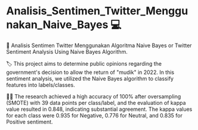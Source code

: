 # Analisis_Sentimen_Twitter_Menggunakan_Naive_Bayes :computer:

:orange_book: Analisis Sentimen Twitter Menggunakan Algoritma Naive Bayes or Twitter Sentiment Analysis Using Naive Bayes Algorithm. 

:label: This project aims to determine public opinions regarding the government's decision to allow the return of "mudik" in 2022. In this sentiment analysis, we utilized the Naive Bayes algorithm to classify features into labels/classes. 

:woman_technologist: The research achieved a high accuracy of 100% after oversampling (SMOTE) with 39 data points per class/label, and the evaluation of kappa value resulted in 0.848, indicating substantial agreement. The kappa values for each class were 0.935 for Negative, 0.776 for Neutral, and 0.835 for Positive sentiment.
